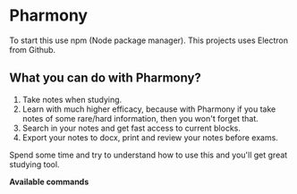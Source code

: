 # Pharmony
To start this use npm (Node package manager). This projects uses Electron from Github.
## What you can do with Pharmony?
1. Take notes when studying.
2. Learn with much higher efficacy, because with Pharmony if you take notes of some rare/hard information, then you won't forget that.
2. Search in your notes and get fast access to current blocks.
3. Export your notes to docx, print and review your notes before exams.

Spend some time and try to understand how to use this and you'll get great studying tool.

**Available commands**
